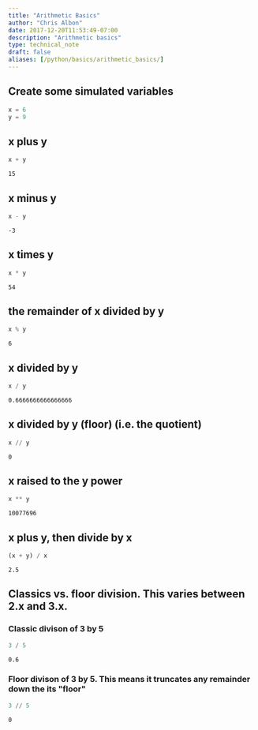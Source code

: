 ```yaml
---
title: "Arithmetic Basics"
author: "Chris Albon"
date: 2017-12-20T11:53:49-07:00
description: "Arithmetic basics"
type: technical_note
draft: false
aliases: [/python/basics/arithmetic_basics/]
---
```

## Create some simulated variables


```python
x = 6
y = 9
```

## x plus y


```python
x + y
```




    15



## x minus y


```python
x - y
```




    -3



## x times y


```python
x * y
```




    54



## the remainder of x divided by y


```python
x % y
```




    6



## x divided by y


```python
x / y
```




    0.6666666666666666



## x divided by y (floor) (i.e. the quotient)


```python
x // y
```




    0



## x raised to the y power


```python
x ** y
```




    10077696



## x plus y, then divide by x


```python
(x + y) / x
```




    2.5



## Classics vs. floor division. This varies between 2.x and 3.x.

### Classic divison of 3 by 5


```python
3 / 5
```




    0.6



### Floor divison of 3 by 5. This means it truncates any remainder down the its "floor"


```python
3 // 5
```




    0


